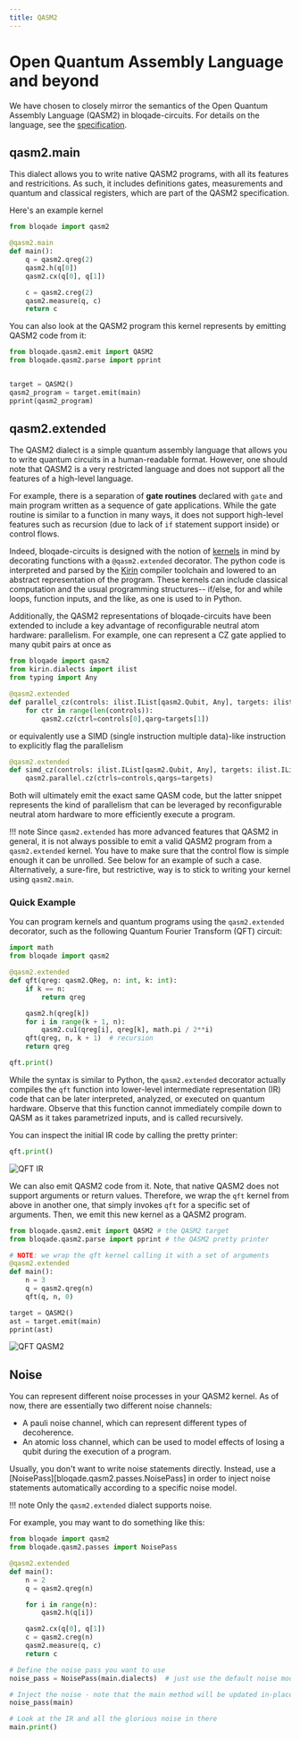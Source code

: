 ```yaml
---
title: QASM2
---
```


# Open Quantum Assembly Language and beyond

We have chosen to closely mirror the semantics of the Open Quantum Assembly Language (QASM2) in bloqade-circuits.
For details on the language, see the [specification](https://arxiv.org/abs/1707.03429).

## qasm2.main

This dialect allows you to write native QASM2 programs, with all its features and restricitions.
As such, it includes definitions gates, measurements and quantum and classical registers, which are part of the QASM2 specification.

Here's an example kernel

```python
from bloqade import qasm2

@qasm2.main
def main():
    q = qasm2.qreg(2)
    qasm2.h(q[0])
    qasm2.cx(q[0], q[1])

    c = qasm2.creg(2)
    qasm2.measure(q, c)
    return c
```

You can also look at the QASM2 program this kernel represents by emitting QASM2 code from it:

```python
from bloqade.qasm2.emit import QASM2
from bloqade.qasm2.parse import pprint


target = QASM2()
qasm2_program = target.emit(main)
pprint(qasm2_program)
```


## qasm2.extended

The QASM2 dialect is a simple quantum assembly language that allows you to write quantum circuits in a human-readable format. However, one should note that QASM2 is a very restricted language and does not support all the features of a high-level language.

For example, there is a separation of **gate routines** declared with `gate` and main program written as a sequence of gate applications. While the gate routine is similar to a function in many ways, it does not support high-level features such as recursion (due to lack of `if` statement support inside) or control flows.

Indeed, bloqade-circuits is designed with the notion of [kernels](https://queracomputing.github.io/kirin/latest/blog/2025/02/28/introducing-kirin-a-new-open-source-software-development-tool-for-fault-tolerant-quantum-computing/?h=kernel#what-are-kernel-functions) in mind by decorating functions with a `@qasm2.extended` decorator. The python code is interpreted and parsed by the [Kirin](https://queracomputing.github.io/kirin/latest/) compiler toolchain and lowered to an abstract representation of the program. These kernels can include classical computation and the usual programming structures-- if/else, for and while loops, function inputs, and the like, as one is used to in Python.

Additionally, the QASM2 representations of bloqade-circuits have been extended to include a key advantage of reconfigurable neutral atom hardware: parallelism. For example, one can represent a CZ gate applied to many qubit pairs at once as

```python
from bloqade import qasm2
from kirin.dialects import ilist
from typing import Any

@qasm2.extended
def parallel_cz(controls: ilist.IList[qasm2.Qubit, Any], targets: ilist.IList[qasm2.Qubit, Any]):
    for ctr in range(len(controls)):
        qasm2.cz(ctrl=controls[0],qarg=targets[1])
```

or equivalently use a SIMD (single instruction multiple data)-like instruction to explicitly flag the parallelism

```python
@qasm2.extended
def simd_cz(controls: ilist.IList[qasm2.Qubit, Any], targets: ilist.IList[qasm2.Qubit, Any]):
    qasm2.parallel.cz(ctrls=controls,qargs=targets)
```

Both will ultimately emit the exact same QASM code, but the latter snippet represents the kind of parallelism that can be leveraged by reconfigurable neutral atom hardware to more efficiently execute a program.

!!! note
    Since `qasm2.extended` has more advanced features that QASM2 in general, it is not always possible to emit a valid QASM2 program from a `qasm2.extended` kernel.
    You have to make sure that the control flow is simple enough it can be unrolled. See below for an example of such a case.
    Alternatively, a sure-fire, but restrictive, way is to stick to writing your kernel using `qasm2.main`.


### Quick Example

You can program kernels and quantum programs using the `qasm2.extended` decorator, such as the following Quantum Fourier Transform (QFT) circuit:

```python
import math
from bloqade import qasm2

@qasm2.extended
def qft(qreg: qasm2.QReg, n: int, k: int):
    if k == n:
        return qreg

    qasm2.h(qreg[k])
    for i in range(k + 1, n):
        qasm2.cu1(qreg[i], qreg[k], math.pi / 2**i)
    qft(qreg, n, k + 1)  # recursion
    return qreg

qft.print()
```

While the syntax is similar to Python, the `qasm2.extended` decorator actually compiles the `qft` function
into lower-level intermediate representation (IR) code that can be later interpreted, analyzed, or executed on quantum hardware. Observe that this function cannot immediately compile down to QASM as it takes parametrized inputs, and is called recursively.

You can inspect the initial IR code by calling the pretty printer:

```python
qft.print()
```

![QFT IR](qft-pprint.png)

We can also emit QASM2 code from it.
Note, that native QASM2 does not support arguments or return values.
Therefore, we wrap the `qft` kernel from above in another one, that simply invokes `qft` for a specific set of arguments.
Then, we emit this new kernel as a QASM2 program.

```python
from bloqade.qasm2.emit import QASM2 # the QASM2 target
from bloqade.qasm2.parse import pprint # the QASM2 pretty printer

# NOTE: we wrap the qft kernel calling it with a set of arguments
@qasm2.extended
def main():
    n = 3
    q = qasm2.qreg(n)
    qft(q, n, 0)

target = QASM2()
ast = target.emit(main)
pprint(ast)
```

![QFT QASM2](qft-qasm2.png)


## Noise

You can represent different noise processes in your QASM2 kernel.
As of now, there are essentially two different noise channels:

* A pauli noise channel, which can represent different types of decoherence.
* An atomic loss channel, which can be used to model effects of losing a qubit during the execution of a program.

Usually, you don't want to write noise statements directly.
Instead, use a [NoisePass][bloqade.qasm2.passes.NoisePass] in order to inject noise statements automatically according to a specific noise model.

!!! note
    Only the `qasm2.extended` dialect supports noise.

For example, you may want to do something like this:

```python
from bloqade import qasm2
from bloqade.qasm2.passes import NoisePass

@qasm2.extended
def main():
    n = 2
    q = qasm2.qreg(n)

    for i in range(n):
        qasm2.h(q[i])

    qasm2.cx(q[0], q[1])
    c = qasm2.creg(n)
    qasm2.measure(q, c)
    return c

# Define the noise pass you want to use
noise_pass = NoisePass(main.dialects)  # just use the default noise model for now

# Inject the noise - note that the main method will be updated in-place
noise_pass(main)

# Look at the IR and all the glorious noise in there
main.print()
```
